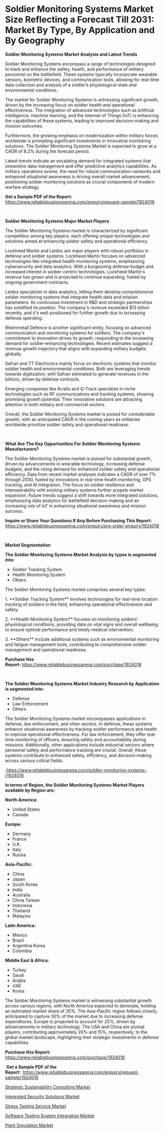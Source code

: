 <p><h1>Soldier Monitoring Systems Market Size Reflecting a Forecast Till 2031: Market By Type, By Application and By Geography</h1></p><p><strong>Soldier Monitoring Systems Market Analysis and Latest Trends</strong></p>
<p><p>Soldier Monitoring Systems encompass a range of technologies designed to track and enhance the safety, health, and performance of military personnel on the battlefield. These systems typically incorporate wearable sensors, biometric devices, and communication tools, allowing for real-time data collection and analysis of a soldier’s physiological state and environmental conditions. </p><p>The market for Soldier Monitoring Systems is witnessing significant growth, driven by the increasing focus on soldier health and operational effectiveness. The integration of advanced technologies such as artificial intelligence, machine learning, and the Internet of Things (IoT) is enhancing the capabilities of these systems, leading to improved decision-making and mission outcomes.</p><p>Furthermore, the growing emphasis on modernization within military forces worldwide is prompting significant investments in innovative monitoring solutions. The Soldier Monitoring Systems Market is expected to grow at a CAGR of 8.2% during the forecast period. </p><p>Latest trends indicate an escalating demand for integrated systems that streamline data management and offer predictive analytics capabilities. As military operations evolve, the need for robust communication networks and enhanced situational awareness is driving overall market advancement, positioning soldier monitoring solutions as crucial components of modern warfare strategy.</p></p>
<p><strong>Get a Sample PDF of the Report:&nbsp;</strong> <a href="https://www.reliablebusinessarena.com/enquiry/request-sample/1924018?utm_campaign=1583&utm_medium=2&utm_source=Github&utm_content=ia&utm_term=24102024&utm_id=soldier-monitoring-systems">https://www.reliablebusinessarena.com/enquiry/request-sample/1924018</a></p>
<p>&nbsp;</p>
<p><strong>Soldier Monitoring Systems Major Market Players</strong></p>
<p><p>The Soldier Monitoring Systems market is characterized by significant competition among key players, each offering unique technologies and solutions aimed at enhancing soldier safety and operational efficiency. </p><p>Lockheed Martin and Leidos are major players with robust portfolios in defense and soldier systems. Lockheed Martin focuses on advanced technologies like integrated health monitoring systems, emphasizing cybersecurity and data analytics. With a burgeoning defense budget and increased interest in soldier-centric technologies, Lockheed Martin's revenue has grown and is projected to continue expanding, fueled by ongoing government contracts.</p><p>Leidos specializes in data analytics, letting them develop comprehensive soldier monitoring systems that integrate health data and mission parameters. Its continuous investment in R&D and strategic partnerships has solidified its position. The company's revenue exceeded $13 billion recently, and it's well-positioned for further growth due to increasing defense spending.</p><p>Rheinmetall Defence is another significant entity, focusing on advanced communication and monitoring systems for soldiers. The company's commitment to innovation drives its growth, responding to the increasing demand for soldier-enhancing technologies. Recent estimates suggest a revenue growth trajectory that aligns with expanding military budgets globally.</p><p>Safran and TT Electronics mainly focus on electronic systems that monitor soldier health and environmental conditions. Both are leveraging trends towards digitization, with Safran estimated to generate revenues in the billions, driven by defense contracts.</p><p>Emerging companies like Arralis and Q-Track specialize in niche technologies such as RF communications and tracking systems, showing promising growth potential. Their innovative solutions are attracting attention in both military and commercial sectors.</p><p>Overall, the Soldier Monitoring Systems market is poised for considerable growth, with an anticipated CAGR in the coming years as militaries worldwide prioritize soldier safety and operational readiness.</p></p>
<p>&nbsp;</p>
<p><strong>What Are The Key Opportunities For Soldier Monitoring Systems Manufacturers?</strong></p>
<p><p>The Soldier Monitoring Systems market is poised for substantial growth, driven by advancements in wearable technology, increasing defense budgets, and the rising demand for enhanced soldier safety and operational efficiency. Data from recent market analyses indicates a CAGR of over 7% through 2030, fueled by innovations in real-time health monitoring, GPS tracking, and AI integration. The focus on soldier resilience and interoperability with existing military systems further propels market expansion. Future trends suggest a shift towards more integrated solutions, emphasizing data analytics for battlefield decision-making and an increasing role of IoT in enhancing situational awareness and mission success.</p></p>
<p><strong>Inquire or Share Your Questions If Any Before Purchasing This Report:</strong> <a href="https://www.reliablebusinessarena.com/enquiry/pre-order-enquiry/1924018?utm_campaign=1583&utm_medium=2&utm_source=Github&utm_content=ia&utm_term=24102024&utm_id=soldier-monitoring-systems">https://www.reliablebusinessarena.com/enquiry/pre-order-enquiry/1924018</a></p>
<p>&nbsp;</p>
<p><strong>Market Segmentation</strong></p>
<p><strong>The Soldier Monitoring Systems Market Analysis by types is segmented into:</strong></p>
<p><ul><li>Soldier Tracking System</li><li>Health Monitoring System</li><li>Others</li></ul></p>
<p><p>The Soldier Monitoring Systems market comprises several key types: </p><p>1. **Soldier Tracking System** involves technologies for real-time location tracking of soldiers in the field, enhancing operational effectiveness and safety. </p><p>2. **Health Monitoring System** focuses on monitoring soldiers' physiological conditions, providing data on vital signs and overall wellbeing to ensure optimal performance and timely medical intervention. </p><p>3. **Others** include additional systems such as environmental monitoring and fatigue management tools, contributing to comprehensive soldier management and operational readiness.</p></p>
<p><strong>Purchase this Report:&nbsp;</strong><a href="https://www.reliablebusinessarena.com/purchase/1924018?utm_campaign=1583&utm_medium=2&utm_source=Github&utm_content=ia&utm_term=24102024&utm_id=soldier-monitoring-systems">https://www.reliablebusinessarena.com/purchase/1924018</a></p>
<p>&nbsp;</p>
<p><strong>The Soldier Monitoring Systems Market Industry Research by Application is segmented into:</strong></p>
<p><ul><li>Defense</li><li>Law Enforcement</li><li>Others</li></ul></p>
<p><p>The Soldier Monitoring Systems market encompasses applications in defense, law enforcement, and other sectors. In defense, these systems enhance situational awareness by tracking soldier performance and health to improve operational effectiveness. For law enforcement, they offer real-time monitoring of officers, ensuring safety and accountability during missions. Additionally, other applications include industrial sectors where personnel safety and performance tracking are crucial. Overall, these systems contribute to enhanced safety, efficiency, and decision-making across various critical fields.</p></p>
<p><a href="https://www.reliablebusinessarena.com/soldier-monitoring-systems-r1924018?utm_campaign=1583&utm_medium=2&utm_source=Github&utm_content=ia&utm_term=24102024&utm_id=soldier-monitoring-systems">&nbsp;https://www.reliablebusinessarena.com/soldier-monitoring-systems-r1924018</a></p>
<p><strong>In terms of Region, the Soldier Monitoring Systems Market Players available by Region are:</strong></p>
<p>
    <p> <strong> North America: </strong>
        <ul>
            <li>United States</li>
            <li>Canada</li>
        </ul>
        </p> 
    <p> <strong> Europe: </strong>
        <ul>
            <li>Germany</li>
            <li>France</li>
            <li>U.K.</li>
            <li>Italy</li>
            <li>Russia</li>
        </ul>
        </p> 
    <p> <strong> Asia-Pacific: </strong>
        <ul>
            <li>China</li>
            <li>Japan</li>
            <li>South Korea</li>
            <li>India</li>
            <li>Australia</li>
            <li>China Taiwan</li>
            <li>Indonesia</li>
            <li>Thailand</li>
            <li>Malaysia</li>
        </ul>
        </p> 
    <p> <strong> Latin America: </strong>
        <ul>
            <li>Mexico</li>
            <li>Brazil</li>
            <li>Argentina Korea</li>
            <li>Colombia</li>
        </ul>
        </p> 
    <p> <strong> Middle East & Africa: </strong>
        <ul>
            <li>Turkey</li>
            <li>Saudi</li>
            <li>Arabia</li>
            <li>UAE</li>
            <li>Korea</li>
        </ul>
    </p>
    </p>
<p><p>The Soldier Monitoring Systems market is witnessing substantial growth across various regions, with North America expected to dominate, holding an estimated market share of 35%. The Asia-Pacific region follows closely, anticipated to capture 30% of the market due to increasing defense expenditures. Europe is projected to account for 25%, driven by advancements in military technology. The USA and China are pivotal players, contributing approximately 20% and 15%, respectively, to the global market landscape, highlighting their strategic investments in defense capabilities.</p></p>
<p><strong>Purchase this Report: </strong><a href="https://www.reliablebusinessarena.com/purchase/1924018?utm_campaign=1583&utm_medium=2&utm_source=Github&utm_content=ia&utm_term=24102024&utm_id=soldier-monitoring-systems">https://www.reliablebusinessarena.com/purchase/1924018</a></p>
<p>&nbsp;<strong>Get a Sample PDF of the Report:&nbsp;&nbsp;</strong><a href="https://www.reliablebusinessarena.com/enquiry/request-sample/1924018?utm_campaign=1583&utm_medium=2&utm_source=Github&utm_content=ia&utm_term=24102024&utm_id=soldier-monitoring-systems">https://www.reliablebusinessarena.com/enquiry/request-sample/1924018</a></p>
<p><strong></strong></p>
<p><p><a href="https://www.linkedin.com/pulse/strategic-sustainability-consulting-market-navigating-challenges-w3tye?utm_campaign=1583&utm_medium=2&utm_source=Github&utm_content=ia&utm_term=24102024&utm_id=soldier-monitoring-systems">Strategic Sustainability Consulting Market</a></p><p><a href="https://www.linkedin.com/pulse/integrated-security-solutions-market-evolution-key-trends-vn82e?utm_campaign=1583&utm_medium=2&utm_source=Github&utm_content=ia&utm_term=24102024&utm_id=soldier-monitoring-systems">Integrated Security Solutions Market</a></p><p><a href="https://www.linkedin.com/pulse/stress-testing-service-market-shifts-strategic-analysis-bamze?utm_campaign=1583&utm_medium=2&utm_source=Github&utm_content=ia&utm_term=24102024&utm_id=soldier-monitoring-systems">Stress Testing Service Market</a></p><p><a href="https://github.com/MoonZANDRA/Market-Research-Report-List-1/blob/main/software-testing-system-integration-market.md?utm_campaign=1583&utm_medium=2&utm_source=Github&utm_content=ia&utm_term=24102024&utm_id=soldier-monitoring-systems">Software Testing System Integration Market</a></p><p><a href="https://www.linkedin.com/pulse/plant-simulation-landscape-product-spectrum-market-trajectories-5qvwe?utm_campaign=1583&utm_medium=2&utm_source=Github&utm_content=ia&utm_term=24102024&utm_id=soldier-monitoring-systems">Plant Simulation Market</a></p></p>